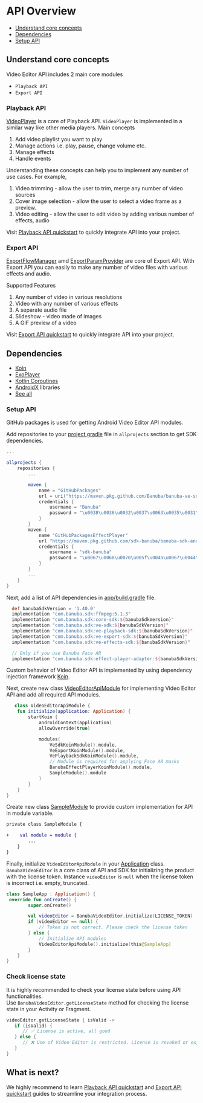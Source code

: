 # API Overview

- [Understand core concepts](#Understand-core-concepts)
- [Dependencies](#Dependencies)
- [Setup API](#Setup-API)

## Understand core concepts
Video Editor API includes 2 main core modules
- ```Playback API```
- ```Export API```

### Playback API
[VideoPlayer](playback/ve-playback-sdk/com.banuba.sdk.playback/-video-player/index.md) is a core of Playback API.  ```VideoPlayer``` is implemented in a similar way like other media players.
Main concepts
1. Add video playlist you want to play
2. Manage actions i.e. play, pause, change volume etc.
3. Manage effects
4. Handle events 

Understanding these concepts can help you to implement any number of use cases. For example, 
1. Video trimming - allow the user to trim, merge any number of video sources
2. Cover image selection - allow the user to select a video frame as a preview.
3. Video editing -  allow the user to edit video by adding various number of effects, audio  

Visit [Playback API quickstart](quickstart_playback.md) to quickly integrate API into your project.

### Export API
[ExportFlowManager](export/ve-export-sdk/com.banuba.sdk.export.data/-export-flow-manager/index.md) amd [ExportParamProvider](export/ve-export-sdk/com.banuba.sdk.export.data/-export-params-provider/index.md) 
are core of Export API. With Export API you can easily to make any number of video files with various effects and audio.

Supported Features
1. Any number of video in various resolutions
2. Video with any number of various effects
3. A separate audio file
4. Slideshow - video made of images
5. A GIF preview of a video

Visit [Export API quickstart](quickstart_export.md) to quickly integrate API into your project.

## Dependencies
- [Koin](https://insert-koin.io/)
- [ExoPlayer](https://github.com/google/ExoPlayer)
- [Kotlin Coroutines](https://github.com/Kotlin/kotlinx.coroutines)
- [AndroidX](https://developer.android.com/jetpack/androidx) libraries
- [See all](all_dependencies.md)

### Setup API
GitHub packages is used for getting Android Video Editor API modules.

Add repositories to your [project gradle](../settings.gradle#L18) file in ```allprojects``` section to get SDK dependencies.
```groovy
...

allprojects {
    repositories {
        ...

        maven {
            name = "GitHubPackages"
            url = uri("https://maven.pkg.github.com/Banuba/banuba-ve-sdk")
            credentials {
                username = "Banuba"
                password = "\u0038\u0036\u0032\u0037\u0063\u0035\u0031\u0030\u0033\u0034\u0032\u0063\u0061\u0033\u0065\u0061\u0031\u0032\u0034\u0064\u0065\u0066\u0039\u0062\u0034\u0030\u0063\u0063\u0037\u0039\u0038\u0063\u0038\u0038\u0066\u0034\u0031\u0032\u0061\u0038"
            }
        }
        maven {
            name "GitHubPackagesEffectPlayer"
            url "https://maven.pkg.github.com/sdk-banuba/banuba-sdk-android"
            credentials {
                username = "sdk-banuba"
                password = "\u0067\u0068\u0070\u005f\u004a\u0067\u0044\u0052\u0079\u0049\u0032\u006d\u0032\u004e\u0055\u0059\u006f\u0033\u0033\u006b\u0072\u0034\u0049\u0069\u0039\u0049\u006f\u006d\u0077\u0034\u0052\u0057\u0043\u0064\u0030\u0052\u0078\u006d\u0045\u0069"
            }
        }
        ...
    }
}
```
Next, add a list of API dependencies in [app/build.gradle](app/build.gradle#L47) file.

```groovy
  def banubaSdkVersion = '1.40.0'
  implementation "com.banuba.sdk:ffmpeg:5.1.3"
  implementation "com.banuba.sdk:core-sdk:${banubaSdkVersion}"
  implementation "com.banuba.sdk:ve-sdk:${banubaSdkVersion}"
  implementation "com.banuba.sdk:ve-playback-sdk:${banubaSdkVersion}"
  implementation "com.banuba.sdk:ve-export-sdk:${banubaSdkVersion}"
  implementation "com.banuba.sdk:ve-effects-sdk:${banubaSdkVersion}"

  // Only if you use Banuba Face AR
  implementation "com.banuba.sdk:effect-player-adapter:${banubaSdkVersion}"

```

Custom behavior of Video Editor API is implemented by using dependency injection framework [Koin](https://insert-koin.io/).

Next, create new class [VideoEditorApiModule](../app/src/main/java/com/banuba/example/videoeditor/VideoEditorApiModule.kt) 
for implementing Video Editor API and add all required API modules.
```kotlin
   class VideoEditorApiModule {
    fun initialize(application: Application) {
        startKoin {
            androidContext(application)
            allowOverride(true)

            modules(
                VeSdkKoinModule().module,
                VeExportKoinModule().module,
                VePlaybackSdkKoinModule().module,
                // Module is required for applying Face AR masks
                BanubaEffectPlayerKoinModule().module,
                SampleModule().module
            )
        }
    }
}
```

Create new class [SampleModule](../app/src/main/java/com/banuba/example/videoeditor/VideoEditorApiModule.kt#L55) to provide 
custom implementation for API in module variable.

```diff
private class SampleModule {

+    val module = module {
        ...
    }
}
```

Finally, initialize ```VideoEditorApiModule``` in your [Application](../app/src/main/java/com/banuba/example/videoeditor/SampleApp.kt#L23) class.
```BanubaVideoEditor``` is a core class of API and SDK for initializing the product with the license token.
Instance ```videoEditor``` is ```null``` when the license token is incorrect i.e. empty, truncated.
```kotlin
class SampleApp : Application() {
 override fun onCreate() {
        super.onCreate()

        val videoEditor = BanubaVideoEditor.initialize(LICENSE_TOKEN)
        if (videoEditor == null) {
            // Token is not correct. Please check the license token
        } else {
            // Initialize API modules
            VideoEditorApiModule().initialize(this@SampleApp)
        }
    }
}
```

### Check license state
It is highly recommended to check your license state before using API functionalities.  
Use ```BanubaVideoEditor.getLicenseState``` method for checking the license state in your Activity or Fragment.
```kotlin
videoEditor.getLicenseState { isValid ->
   if (isValid) {
      // ✅ License is active, all good
   } else {
      // ❌ Use of Video Editor is restricted. License is revoked or expired.
   }
}
```

## What is next?
We highly recommend to learn [Playback API quickstart](quickstart_playback.md) and [Export API quickstart](quickstart_export.md) guides to 
streamline your integration process.